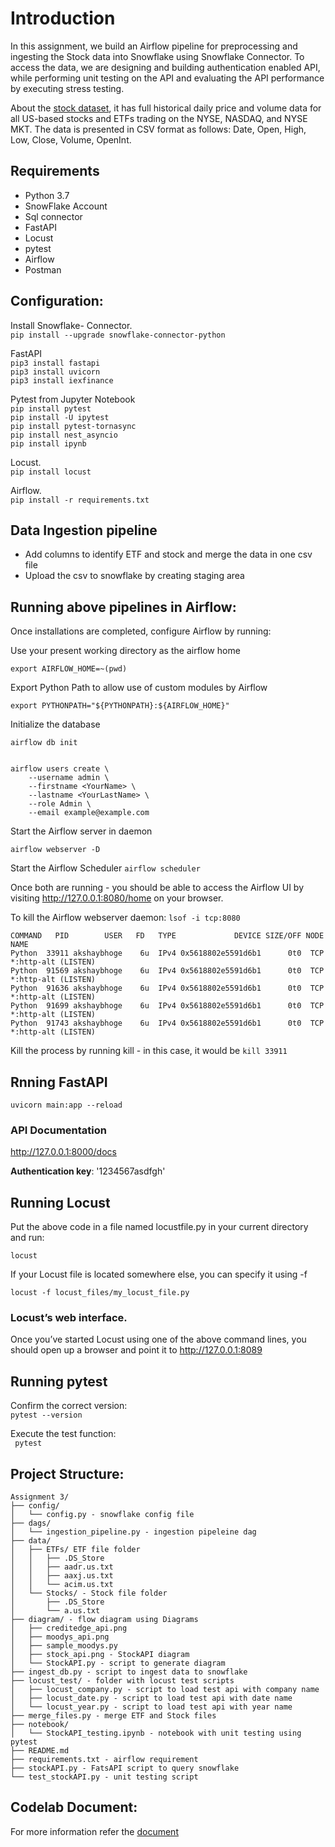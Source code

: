 # Introduction

In this assignment, we build an Airflow pipeline for preprocessing and ingesting the Stock data into Snowflake using Snowflake Connector. To access the data, we are designing and building authentication enabled API, while performing unit testing on the API and evaluating the API performance by executing stress testing.  

About the [stock dataset](https://www.kaggle.com/borismarjanovic/price-volume-data-for-all-us-stocks-etfs), it has full historical daily price and volume data for all US-based stocks and ETFs trading on the NYSE, NASDAQ, and NYSE MKT. The data is presented in CSV format as follows: Date, Open, High, Low, Close, Volume, OpenInt. 

## Requirements
  * Python 3.7
  * SnowFlake Account
  * Sql connector
  * FastAPI
  * Locust
  * pytest
  * Airflow
  * Postman

## Configuration:  
Install Snowflake- Connector.   
```pip install --upgrade snowflake-connector-python```     
  
FastAPI    
```pip3 install fastapi```      
```pip3 install uvicorn```   
```pip3 install iexfinance```      

Pytest from Jupyter Notebook   
```pip install pytest```   
```pip install -U ipytest```   
```pip install pytest-tornasync```  
```pip install nest_asyncio```    
```pip install ipynb```   
 
Locust.  
```pip install locust```

Airflow.  
```pip install -r requirements.txt ```   

## Data Ingestion pipeline
  * Add columns to identify ETF and stock and merge the data in one csv file
  * Upload the csv to snowflake by creating staging area

## Running above pipelines in Airflow:
 Once installations are completed, configure Airflow by running:
 

Use your present working directory as the airflow home
```
export AIRFLOW_HOME=~(pwd)
```

Export Python Path to allow use of custom modules by Airflow
```
export PYTHONPATH="${PYTHONPATH}:${AIRFLOW_HOME}"
```
Initialize the database
```
airflow db init 


airflow users create \
    --username admin \
    --firstname <YourName> \
    --lastname <YourLastName> \
    --role Admin \
    --email example@example.com
```
Start the Airflow server in daemon
```
airflow webserver -D
```
Start the Airflow Scheduler
```airflow scheduler```

Once both are running - you should be able to access the Airflow UI by visiting http://127.0.0.1:8080/home on your browser.

To kill the Airflow webserver daemon:
```lsof -i tcp:8080  ```

``` 
COMMAND   PID        USER   FD   TYPE             DEVICE SIZE/OFF NODE NAME
Python  33911 akshaybhoge    6u  IPv4 0x5618802e5591d6b1      0t0  TCP *:http-alt (LISTEN)
Python  91569 akshaybhoge    6u  IPv4 0x5618802e5591d6b1      0t0  TCP *:http-alt (LISTEN)
Python  91636 akshaybhoge    6u  IPv4 0x5618802e5591d6b1      0t0  TCP *:http-alt (LISTEN)
Python  91699 akshaybhoge    6u  IPv4 0x5618802e5591d6b1      0t0  TCP *:http-alt (LISTEN)
Python  91743 akshaybhoge    6u  IPv4 0x5618802e5591d6b1      0t0  TCP *:http-alt (LISTEN) 
```

Kill the process by running kill <PID> - in this case, it would be ```kill 33911```

 
## Rnning FastAPI 
```uvicorn main:app --reload```   

### API Documentation  
http://127.0.0.1:8000/docs

**Authentication key**: '1234567asdfgh'

## Running Locust

Put the above code in a file named locustfile.py in your current directory and run:   

```locust```     

If your Locust file is located somewhere else, you can specify it using -f 
 
```locust -f locust_files/my_locust_file.py```     

### Locust’s web interface.  
Once you’ve started Locust using one of the above command lines, you should open up a browser and point it to http://127.0.0.1:8089     

## Running pytest    
Confirm the correct version:  
```pytest --version ```  
  
Execute the test function:    
``` pytest```   
 
## Project Structure:

```
Assignment 3/
├── config/ 
│   └── config.py - snowflake config file
├── dags/
│   └── ingestion_pipeline.py - ingestion pipeleine dag
├── data/
│   ├── ETFs/ ETF file folder
│   │   ├── .DS_Store
│   │   ├── aadr.us.txt
│   │   ├── aaxj.us.txt
│   │   └── acim.us.txt
│   └── Stocks/ - Stock file folder
│       ├── .DS_Store
│       └── a.us.txt
├── diagram/ - flow diagram using Diagrams
│   ├── creditedge_api.png
│   ├── moodys_api.png
│   ├── sample_moodys.py
│   ├── stock_api.png - StockAPI diagram
│   └── StockAPI.py - script to generate diagram
├── ingest_db.py - script to ingest data to snowflake
├── locust_test/ - folder with locust test scripts
│   ├── locust_company.py - script to load test api with company name
│   ├── locust_date.py - script to load test api with date name
│   └── locust_year.py - script to load test api with year name
├── merge_files.py - merge ETF and Stock files
├── notebook/
│   └── StockAPI_testing.ipynb - notebook with unit testing using pytest
├── README.md
├── requirements.txt - airflow requirement
├── stockAPI.py - FatsAPI script to query snowflake
└── test_stockAPI.py - unit testing script
```

## Codelab Document:   
For more information refer the [document](https://codelabs-preview.appspot.com/?file_id=1iF3m30Fu3eYKeD1B-BLeWZ6l2DBuktPcaK2GFXMrWUQ#0)
